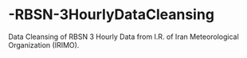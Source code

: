 # -RBSN-3HourlyDataCleansing
Data Cleansing of RBSN 3 Hourly Data from I.R. of Iran Meteorological Organization (IRIMO).
